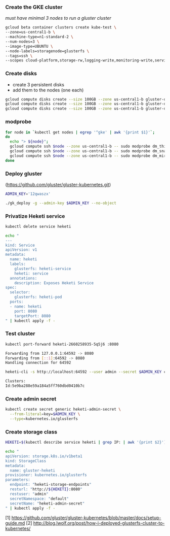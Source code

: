 ### Create the GKE cluster

_must have minimal 3 nodes to run a gluster cluster_

```sh
gcloud beta container clusters create kube-test \
--zone=us-central1-b \
--machine-type=n1-standard-2 \
--num-nodes=3 \
--image-type=UBUNTU \
--node-labels=storagenode=glusterfs \
--tags=ssh \
--scopes cloud-platform,storage-rw,logging-write,monitoring-write,service-control,service-management
```

### Create disks

- create 3 persistent disks
- add them to the nodes (one each)

```sh
gcloud compute disks create --size 100GB --zone us-central1-b gluster-data-1
gcloud compute disks create --size 100GB --zone us-central1-b gluster-data-2
gcloud compute disks create --size 100GB --zone us-central1-b gluster-data-3
```

### modprobe

```sh
for node in `kubectl get nodes | egrep '^gke' | awk '{print $1}'`;
do
  echo "> ${node}";
  gcloud compute ssh $node --zone us-central1-b -- sudo modprobe dm_thin_pool;
  gcloud compute ssh $node --zone us-central1-b -- sudo modprobe dm_snapshot;
  gcloud compute ssh $node --zone us-central1-b -- sudo modprobe dm_mirror;
done
```

### Deploy gluster

(https://github.com/gluster/gluster-kubernetes.git)

```sh
ADMIN_KEY='12qwaszx'

./gk_deploy -g --admin-key $ADMIN_KEY --no-object
```

### Privatize Heketi service
```sh
kubectl delete service heketi
```
```sh
echo "
---
kind: Service
apiVersion: v1
metadata:
  name: heketi
  labels:
    glusterfs: heketi-service
    heketi: service
  annotations:
    description: Exposes Heketi Service
spec:
  selector:
    glusterfs: heketi-pod
  ports:
  - name: heketi
    port: 8080
    targetPort: 8080
" | kubectl apply -f -
```

### Test cluster
```sh
kubectl port-forward heketi-2660258935-5q5j6 :8080
```
```sh
Forwarding from 127.0.0.1:64592 -> 8080
Forwarding from [::1]:64592 -> 8080
Handling connection for 64592
```
```sh
heketi-cli -s http://localhost:64592 --user admin --secret $ADMIN_KEY cluster list
```
```sh
Clusters:
Id:5e9ba288e59a184a5ff760dbd0410b7c
```

### Create admin secret
```sh
kubectl create secret generic heketi-admin-secret \
  --from-literal=key=$ADMIN_KEY \
  --type=kubernetes.io/glusterfs
```

### Create storage class
```sh
HEKETI=$(kubectl describe service heketi | grep IP: | awk '{print $2}')
```
```sh
echo "
apiVersion: storage.k8s.io/v1beta1
kind: StorageClass
metadata:
  name: gluster-heketi
provisioner: kubernetes.io/glusterfs
parameters:
  endpoint: "heketi-storage-endpoints"
  resturl: "http://${HEKETI}:8080"
  restuser: "admin"
  secretNamespace: "default"
  secretName: "heketi-admin-secret"
" | kubectl apply -f -
```

[1] https://github.com/gluster/gluster-kubernetes/blob/master/docs/setup-guide.md
[2] http://blog.lwolf.org/post/how-i-deployed-glusterfs-cluster-to-kubernetes/
